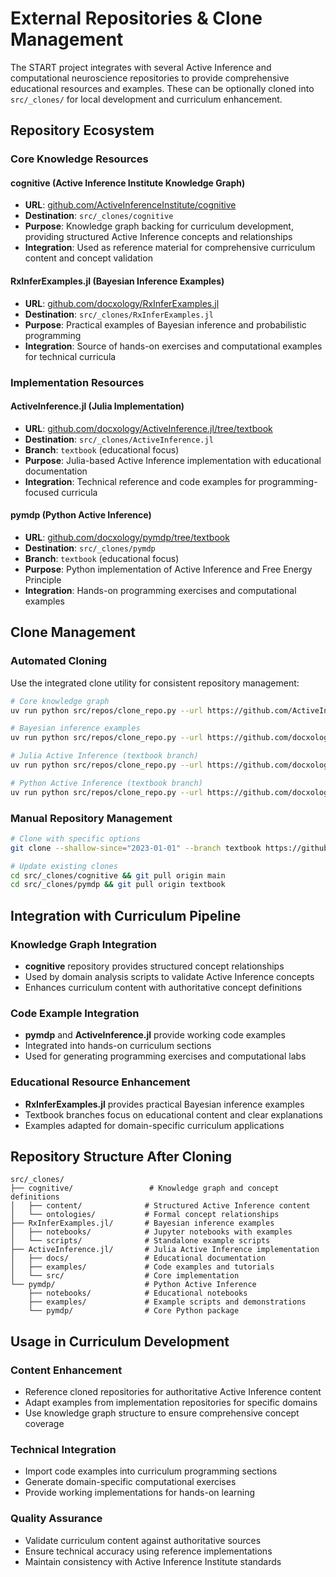# External Repositories & Clone Management

The START project integrates with several Active Inference and computational neuroscience repositories to provide comprehensive educational resources and examples. These can be optionally cloned into `src/_clones/` for local development and curriculum enhancement.

## Repository Ecosystem

### Core Knowledge Resources

#### **cognitive** (Active Inference Institute Knowledge Graph)
- **URL**: [github.com/ActiveInferenceInstitute/cognitive](https://github.com/ActiveInferenceInstitute/cognitive)
- **Destination**: `src/_clones/cognitive`
- **Purpose**: Knowledge graph backing for curriculum development, providing structured Active Inference concepts and relationships
- **Integration**: Used as reference material for comprehensive curriculum content and concept validation

#### **RxInferExamples.jl** (Bayesian Inference Examples)
- **URL**: [github.com/docxology/RxInferExamples.jl](https://github.com/docxology/RxInferExamples.jl/)
- **Destination**: `src/_clones/RxInferExamples.jl`
- **Purpose**: Practical examples of Bayesian inference and probabilistic programming
- **Integration**: Source of hands-on exercises and computational examples for technical curricula

### Implementation Resources

#### **ActiveInference.jl** (Julia Implementation)
- **URL**: [github.com/docxology/ActiveInference.jl/tree/textbook](https://github.com/docxology/ActiveInference.jl/tree/textbook)
- **Destination**: `src/_clones/ActiveInference.jl`
- **Branch**: `textbook` (educational focus)
- **Purpose**: Julia-based Active Inference implementation with educational documentation
- **Integration**: Technical reference and code examples for programming-focused curricula

#### **pymdp** (Python Active Inference)
- **URL**: [github.com/docxology/pymdp/tree/textbook](https://github.com/docxology/pymdp/tree/textbook)
- **Destination**: `src/_clones/pymdp`
- **Branch**: `textbook` (educational focus)
- **Purpose**: Python implementation of Active Inference and Free Energy Principle
- **Integration**: Hands-on programming exercises and computational examples

## Clone Management

### Automated Cloning

Use the integrated clone utility for consistent repository management:

```bash
# Core knowledge graph
uv run python src/repos/clone_repo.py --url https://github.com/ActiveInferenceInstitute/cognitive --dest src/_clones/cognitive --shallow

# Bayesian inference examples
uv run python src/repos/clone_repo.py --url https://github.com/docxology/RxInferExamples.jl --dest src/_clones/RxInferExamples.jl --shallow

# Julia Active Inference (textbook branch)
uv run python src/repos/clone_repo.py --url https://github.com/docxology/ActiveInference.jl --dest src/_clones/ActiveInference.jl --branch textbook --shallow

# Python Active Inference (textbook branch)  
uv run python src/repos/clone_repo.py --url https://github.com/docxology/pymdp --dest src/_clones/pymdp --branch textbook --shallow
```

### Manual Repository Management

```bash
# Clone with specific options
git clone --shallow-since="2023-01-01" --branch textbook https://github.com/docxology/ActiveInference.jl src/_clones/ActiveInference.jl

# Update existing clones
cd src/_clones/cognitive && git pull origin main
cd src/_clones/pymdp && git pull origin textbook
```

## Integration with Curriculum Pipeline

### Knowledge Graph Integration
- **cognitive** repository provides structured concept relationships
- Used by domain analysis scripts to validate Active Inference concepts
- Enhances curriculum content with authoritative concept definitions

### Code Example Integration
- **pymdp** and **ActiveInference.jl** provide working code examples
- Integrated into hands-on curriculum sections
- Used for generating programming exercises and computational labs

### Educational Resource Enhancement
- **RxInferExamples.jl** provides practical Bayesian inference examples
- Textbook branches focus on educational content and clear explanations
- Examples adapted for domain-specific curriculum applications

## Repository Structure After Cloning

```
src/_clones/
├── cognitive/                 # Knowledge graph and concept definitions
│   ├── content/              # Structured Active Inference content
│   └── ontologies/           # Formal concept relationships
├── RxInferExamples.jl/       # Bayesian inference examples
│   ├── notebooks/            # Jupyter notebooks with examples
│   └── scripts/              # Standalone example scripts
├── ActiveInference.jl/       # Julia Active Inference implementation
│   ├── docs/                 # Educational documentation
│   ├── examples/             # Code examples and tutorials
│   └── src/                  # Core implementation
└── pymdp/                    # Python Active Inference
    ├── notebooks/            # Educational notebooks
    ├── examples/             # Example scripts and demonstrations
    └── pymdp/                # Core Python package
```

## Usage in Curriculum Development

### Content Enhancement
- Reference cloned repositories for authoritative Active Inference content
- Adapt examples from implementation repositories for specific domains
- Use knowledge graph structure to ensure comprehensive concept coverage

### Technical Integration
- Import code examples into curriculum programming sections
- Generate domain-specific computational exercises
- Provide working implementations for hands-on learning

### Quality Assurance
- Validate curriculum content against authoritative sources
- Ensure technical accuracy using reference implementations
- Maintain consistency with Active Inference Institute standards

